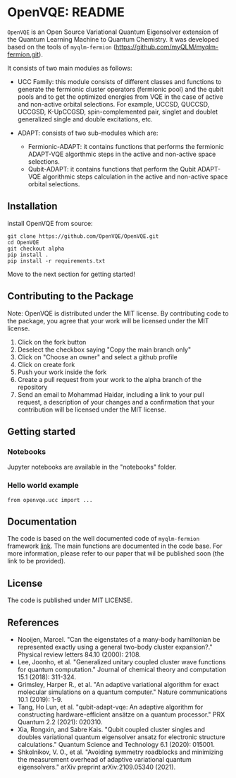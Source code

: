 OpenVQE: README
=======================

`OpenVQE` is an Open Source Variational Quantum Eigensolver extension of the Quantum Learning Machine to  Quantum Chemistry. It was developed based on the tools of `myqlm-fermion` (https://github.com/myQLM/myqlm-fermion.git).


It consists of two main modules as follows:

- UCC Family: this module consists of different classes and functions to generate the fermionic cluster operators (fermionic pool) and the  qubit pools and to get the optimized energies from VQE in the case of active and non-active orbital selections. For example, UCCSD, QUCCSD, UCCGSD, K-UpCCGSD, spin-complemented pair, singlet and doublet generalized single and double excitations, etc.

- ADAPT: consists of two sub-modules which are: 
    - Fermionic-ADAPT: it contains functions that performs the fermionic ADAPT-VQE algorthmic steps  in the active and non-active space selections.
    - Qubit-ADAPT: it  contains functions that perform the Qubit ADAPT-VQE algorithmic steps calculation in the active and non-active space orbital selections.


Installation
--------------

install OpenVQE from source:
```shell
git clone https://github.com/OpenVQE/OpenVQE.git
cd OpenVQE
git checkout alpha
pip install .
pip install -r requirements.txt
```
Move to the next section for getting started!

## Contributing to the Package

Note: OpenVQE is distributed under the MIT license. By contributing code to the package, 
you agree that your work will be licensed under the MIT license.

1. Click on the fork button
2. Deselect the checkbox saying "Copy the main branch only"
3. Click on "Choose an owner" and select a github profile
4. Click on create fork
5. Push your work inside the fork
6. Create a pull request from your work to the alpha branch of the repository
7. Send an email to Mohammad Haidar, including a link to your pull request, a description of your changes and a 
confirmation that your contribution will be licensed under the MIT license.


Getting started
----------------
### Notebooks

Jupyter notebooks are available in the "notebooks" folder.

### Hello world example


```shell
from openvqe.ucc import ...

```

Documentation
---------------
The code is based on the well documented code of `myqlm-fermion` framework [link](https://myqlm.github.io/).
The main functions are documented in the code base.
For more information, please refer to our paper that wil be published soon (the link to be provided).

License
-----------
The code is published under MIT LICENSE.

References
-----------
* Nooijen, Marcel. "Can the eigenstates of a many-body hamiltonian be represented exactly using a general two-body cluster expansion?." Physical review letters 84.10 (2000): 2108.
* Lee, Joonho, et al. "Generalized unitary coupled cluster wave functions for quantum computation." Journal of chemical theory and computation 15.1 (2018): 311-324.
* Grimsley, Harper R., et al. "An adaptive variational algorithm for exact molecular simulations on a quantum computer." Nature communications 10.1 (2019): 1-9.
* Tang, Ho Lun, et al. "qubit-adapt-vqe: An adaptive algorithm for constructing hardware-efficient ansätze on a quantum processor." PRX Quantum 2.2 (2021): 020310.
* Xia, Rongxin, and Sabre Kais. "Qubit coupled cluster singles and doubles variational quantum eigensolver ansatz for electronic structure calculations." Quantum Science and Technology 6.1 (2020): 015001.
* Shkolnikov, V. O., et al. "Avoiding symmetry roadblocks and minimizing the measurement overhead of adaptive variational quantum eigensolvers." arXiv preprint arXiv:2109.05340 (2021).
